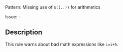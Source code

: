 Pattern: Missing use of `$((..))` for arithmetics

Issue: -

## Description

This rule warns about bad math expressions like `i=i+5`.